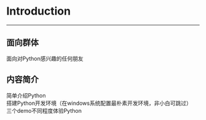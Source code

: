 # Introduction

---

## 面向群体

面向对Python感兴趣的任何朋友

## 内容简介

简单介绍Python  
搭建Python开发环境（在windows系统配置最朴素开发环境，非小白可跳过）  
三个demo不同程度体验Python


